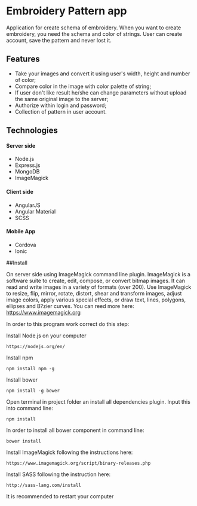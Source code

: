 # Embroidery Pattern app

Application for create schema of  embroidery. When you want to create embroidery, you need the schema and color of strings. User can create account, save the pattern and never lost it.

##	Features

* Take your images and convert it using user's width, height and number of color;
* Compare color in the image with color palette of string;
* If user don't like result he/she can change parameters without upload the same original image to the server;
* Authorize within login and password;
* Collection of pattern in user account.

## Technologies

#### Server side

* Node.js
* Express.js
* MongoDB
* ImageMagick


#### Client side

* AngularJS
* Angular Material
* SCSS

#### Mobile App

* Cordova
* Ionic

##Install

On server side using ImageMagick command line plugin. ImageMagick is a software suite to create, edit, compose, or convert bitmap images.
It can read and write images in a variety of formats (over 200). Use ImageMagick to resize, flip, mirror, rotate, distort, shear and transform images, adjust image colors,
apply various special effects, or draw text, lines, polygons, ellipses and B?zier curves. You can reed more here: https://www.imagemagick.org

In order to this program work correct do this step:

Install Node.js on your computer

```
https://nodejs.org/en/
```

Install npm

```
npm install npm -g
```

Install bower

```
npm install -g bower
```

Open terminal in project folder an install all dependencies plugin. Input this into command line:

```
npm install
```

In order to install all bower component in command line:

```
bower install
```

Install ImageMagick following the instructions here:

```
https://www.imagemagick.org/script/binary-releases.php
```

Install SASS following the instruction here:

```
http://sass-lang.com/install
```

It is recommended to restart your computer

